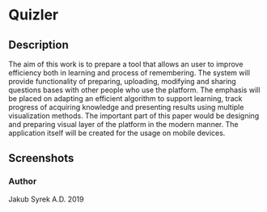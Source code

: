 # Quizler

## Description

The aim of this work is to prepare a tool that allows an user to improve efficiency both in
learning and process of remembering. The system will provide functionality of preparing,
uploading, modifying and sharing questions bases with other people who use the
platform. The emphasis will be placed on adapting an efficient algorithm to support
learning, track progress of acquiring knowledge and presenting results using multiple
visualization methods. The important part of this paper would be designing and
preparing visual layer of the platform in the modern manner. The application itself will be
created for the usage on mobile devices.

## Screenshots



### Author

Jakub Syrek
A.D. 2019
